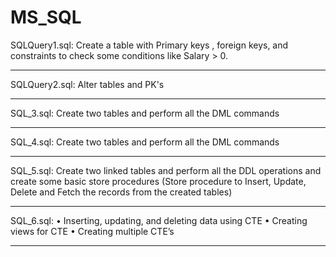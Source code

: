 # MS_SQL

SQLQuery1.sql: Create a table with Primary keys , foreign keys, and constraints to check some conditions like Salary > 0.

-----------------------------------------------------------------------------------------------------------------------------------------------------------------------

SQLQuery2.sql: Alter tables and PK's

-----------------------------------------------------------------------------------------------------------------------------------------------------------------------

SQL_3.sql: Create two tables and perform all the DML commands

-----------------------------------------------------------------------------------------------------------------------------------------------------------------------

SQL_4.sql: Create two tables and perform all the DML commands

-----------------------------------------------------------------------------------------------------------------------------------------------------------------------

SQL_5.sql: Create two linked tables and perform all the DDL operations and create some basic store procedures (Store procedure to Insert, Update, Delete and Fetch 
           the records from the created tables)
           
-----------------------------------------------------------------------------------------------------------------------------------------------------------------------

SQL_6.sql: 
•	Inserting, updating, and deleting data using CTE
•	Creating views for CTE
•	Creating multiple CTE’s

-----------------------------------------------------------------------------------------------------------------------------------------------------------------------
